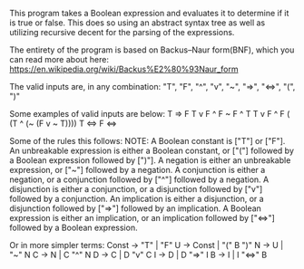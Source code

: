 This program takes a Boolean expression and evaluates it to determine if it is true or false. This does so using an abstract syntax tree as well as utilizing recursive decent for the parsing of the expressions.

The entirety of the program is based on Backus–Naur form(BNF), which you can read more about here: https://en.wikipedia.org/wiki/Backus%E2%80%93Naur_form

The valid inputs are, in any combination: "T", "F", "^", "v", "~", "=>", "<=>", "(", ")"

Some examples of valid inputs are below: T => F
T v F ^ F ~ F ^ T T v F ^ F ( (T ^ (~ (F v ~ T)))) T <=> F <=>

Some of the rules this follows: NOTE: A Boolean constant is ["T"] or ["F"]. An unbreakable expression is either a Boolean constant, or ["("] followed by a Boolean expression followed by [")"]. A negation is either an unbreakable expression, or ["~"] followed by a negation. A conjunction is either a negation, or a conjunction followed by ["^"] followed by a negation. A disjunction is either a conjunction, or a disjunction followed by ["v"] followed by a conjunction. An implication is either a disjunction, or a disjunction followed by ["=>"] followed by an implication. A Boolean expression is either an implication, or an implication followed by ["<=>"] followed by a Boolean expression.

Or in more simpler terms: Const → "T" | "F" U → Const | "(" B ")" N → U | "~" N C → N | C "^" N D → C | D "v" C
I → D | D "=>" I B → I | I "<=>" B
